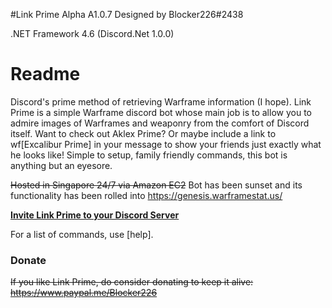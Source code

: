 #Link Prime Alpha A1.0.7
Designed by Blocker226#2438

.NET Framework 4.6 (Discord.Net 1.0.0)

# Readme #
Discord's prime method of retrieving Warframe information (I hope). Link Prime is a simple Warframe discord bot whose main job is to allow you to admire images of Warframes and weaponry from the comfort of Discord itself. Want to check out Aklex Prime? Or maybe include a link to wf[Excalibur Prime] in your message to show your friends just exactly what he looks like! Simple to setup, family friendly commands, this bot is anything but an eyesore.

~~Hosted in Singapore 24/7 via Amazon EC2~~ Bot has been sunset and its functionality has been rolled into https://genesis.warframestat.us/

**[Invite Link Prime to your Discord Server](https://discordapp.com/oauth2/authorize?client_id=276370292052459523&scope=bot&permissions=35840)**

For a list of commands, use [help].

### Donate ###
~~If you like Link Prime, do consider donating to keep it alive: https://www.paypal.me/Blocker226~~
